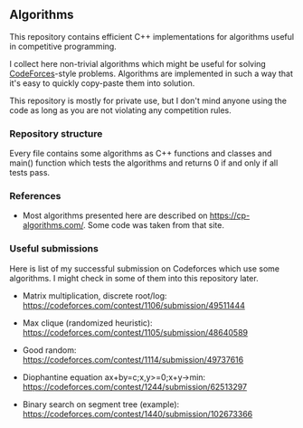 ## Algorithms

This repository contains efficient C++ implementations for algorithms useful in 
competitive programming.

I collect here non-trivial algorithms which might be useful for solving 
[CodeForces](https://codeforces.com)-style problems. Algorithms are implemented
in such a way that it's easy to quickly copy-paste them into solution. 

This repository is mostly for private use, but I don't mind anyone using the 
code as long as you are not violating any competition rules.

### Repository structure

Every file contains some algorithms as C++ functions and classes and main()
function which tests the algorithms and returns 0 if and only if all tests pass.

### References

* Most algorithms presented here are described on https://cp-algorithms.com/. 
  Some code was taken from that site.

### Useful submissions

Here is list of my successful submission on Codeforces which use some 
algorithms. I might check in some of them into this repository later.

* Matrix multiplication, discrete root/log: https://codeforces.com/contest/1106/submission/49511444

* Max clique (randomized heuristic): https://codeforces.com/contest/1105/submission/48640589

* Good random: https://codeforces.com/contest/1114/submission/49737616

* Diophantine equation ax+by=c;x,y>=0;x+y->min: https://codeforces.com/contest/1244/submission/62513297

* Binary search on segment tree (example): https://codeforces.com/contest/1440/submission/102673366
